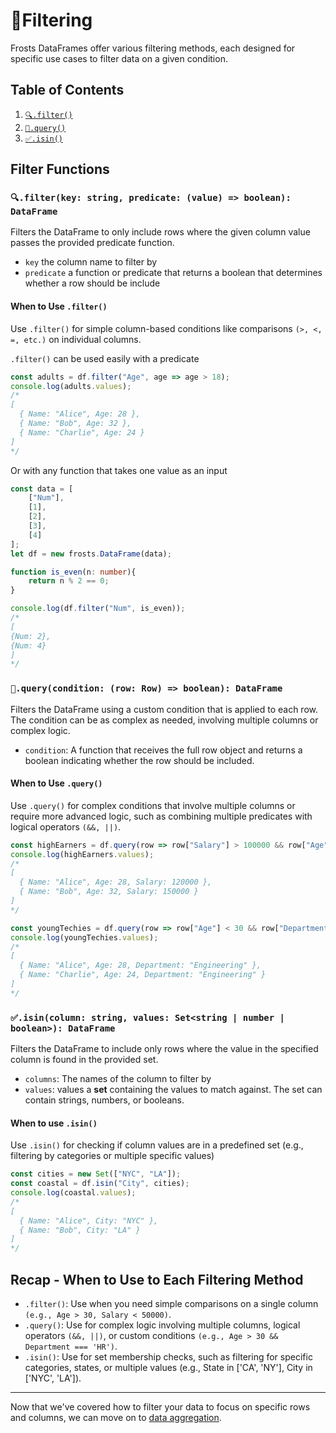 # 🔽Filtering

Frosts DataFrames offer various filtering methods, each designed for specific use cases to filter data on a given condition.

## Table of Contents

1. [`🔍.filter()`](#filterkey-string-predicate-value--boolean-dataframe)
2. [`💬.query()`](#querycondition-row-row--boolean-dataframe)
3. [`✅.isin()`](#isincolumn-string-values-setstring--number--boolean-dataframe)

## Filter Functions

### `🔍.filter(key: string, predicate: (value) => boolean): DataFrame`

Filters the DataFrame to only include rows where the given column value passes the provided predicate function.

- `key` the column name to filter by
- `predicate` a function or predicate that returns a boolean that determines whether a row should be include

#### When to Use `.filter()`

Use `.filter()` for simple column-based conditions like comparisons `(>, <, =, etc.)` on individual columns.

`.filter()` can be used easily with a predicate

```ts
const adults = df.filter("Age", age => age > 18);
console.log(adults.values);
/*
[
  { Name: "Alice", Age: 28 },
  { Name: "Bob", Age: 32 },
  { Name: "Charlie", Age: 24 }
]
*/
```

Or with any function that takes one value as an input

```ts
const data = [
    ["Num"],
    [1],
    [2],
    [3],
    [4]
];
let df = new frosts.DataFrame(data);

function is_even(n: number){
    return n % 2 == 0;
} 

console.log(df.filter("Num", is_even));
/*
[
{Num: 2},
{Num: 4}
]
*/
```

### `💬.query(condition: (row: Row) => boolean): DataFrame`

Filters the DataFrame using a custom condition that is applied to each row. The condition can be as complex as needed, involving multiple columns or complex logic.

- `condition`: A function that receives the full row object and returns a boolean indicating whether the row should be included.

#### When to Use `.query()`

Use `.query()` for complex conditions that involve multiple columns or require more advanced logic, such as combining multiple predicates with logical operators `(&&, ||)`.

```ts
const highEarners = df.query(row => row["Salary"] > 100000 && row["Age"] < 50);
console.log(highEarners.values);
/*
[
  { Name: "Alice", Age: 28, Salary: 120000 },
  { Name: "Bob", Age: 32, Salary: 150000 }
]
*/

const youngTechies = df.query(row => row["Age"] < 30 && row["Department"] === "Engineering");
console.log(youngTechies.values);
/*
[
  { Name: "Alice", Age: 28, Department: "Engineering" },
  { Name: "Charlie", Age: 24, Department: "Engineering" }
]
*/
```

### `✅.isin(column: string, values: Set<string | number | boolean>): DataFrame`

Filters the DataFrame to include only rows where the value in the specified column is found in the provided set.

- `columns`: The names of the column to filter by
- `values`: values a **set** containing the values to match against. The set can contain strings, numbers, or booleans.

#### When to use `.isin()`

Use `.isin()` for checking if column values are in a predefined set (e.g., filtering by categories or multiple specific values)

```ts
const cities = new Set(["NYC", "LA"]);
const coastal = df.isin("City", cities);
console.log(coastal.values);
/*
[
  { Name: "Alice", City: "NYC" },
  { Name: "Bob", City: "LA" }
]
*/
```

## Recap - When to Use to Each Filtering Method

- `.filter()`: Use when you need simple comparisons on a single column `(e.g., Age > 30, Salary < 50000)`.
- `.query()`: Use for complex logic involving multiple columns, logical operators `(&&, ||)`, or custom conditions `(e.g., Age > 30 && Department === 'HR')`.
- `.isin()`: Use for set membership checks, such as filtering for specific categories, states, or multiple values (e.g., State in ['CA', 'NY'], City in ['NYC', 'LA']).

---

Now that we've covered how to filter your data to focus on specific rows and columns, we can move on to [data aggregation](aggregation.md).
